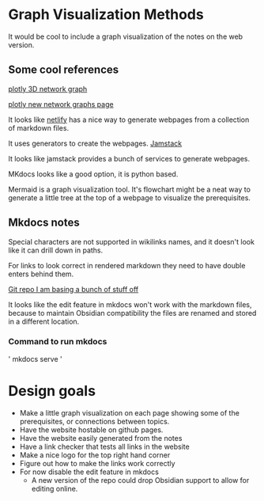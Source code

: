 # Graph Visualization Methods
It would be cool to include a graph visualization of the notes on the web version.

## Some cool references
[plotly 3D network graph](https://plotly.com/python/v3/3d-network-graph/)


[plotly new network graphs page](https://plotly.com/python/network-graphs/)


It looks like [netlify](https://www.netlify.com/) has a nice way to generate webpages from
a collection of markdown files. 

It uses generators to create the webpages. [Jamstack](https://jamstack.org/generators/)

It looks like jamstack provides a bunch of services to generate webpages.

MKdocs looks like a good option, it is python based.

Mermaid is a graph visualization tool. It's flowchart might be a neat way to generate a little tree at the top
of a webpage to visualize the prerequisites.

## Mkdocs notes
Special characters are not supported in wikilinks names, and it doesn't look like it can drill down in paths.

For links to look correct in rendered markdown they need to have double enters behind them.

[Git repo I am basing a bunch of stuff off](https://github.com/StarfallProjects/obsidian-netlify-monorepo/tree/main/hobby-knowledge-base)

It looks like the edit feature in mkdocs won't work with the markdown files, because to maintain Obsidian compatibility
the files are renamed and stored in a different location.

### Command to run mkdocs
'
mkdocs serve
'

# Design goals

- Make a little graph visualization on each page showing some of the prerequisites, or connections between topics.
- Have the website hostable on github pages.
- Have the website easily generated from the notes
- Have a link checker that tests all links in the website
- Make a nice logo for the top right hand corner
- Figure out how to make the links work correctly
- For now disable the edit feature in mkdocs
  - A new version of the repo could drop Obsidian support to allow for editing online.
